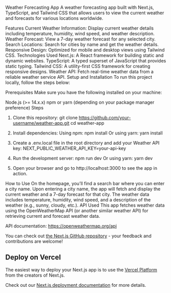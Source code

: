 Weather Forecasting App
A weather forecasting app built with Next.js, TypeScript, and Tailwind CSS that allows users to view the current weather and forecasts for various locations worldwide.

Features
Current Weather Information: Display current weather details including temperature, humidity, wind speed, and weather description.
Weather Forecast: View a 7-day weather forecast for any selected city.
Search Locations: Search for cities by name and get the weather details.
Responsive Design: Optimized for mobile and desktop views using Tailwind CSS.
Technologies Used
Next.js: A React framework for building static and dynamic websites.
TypeScript: A typed superset of JavaScript that provides static typing.
Tailwind CSS: A utility-first CSS framework for creating responsive designs.
Weather API: Fetch real-time weather data from a reliable weather service API.
Setup and Installation
To run this project locally, follow the steps below:

Prerequisites
Make sure you have the following installed on your machine:

Node.js (>= 14.x.x)
npm or yarn (depending on your package manager preference)
Steps
1. Clone this repository:
git clone https://github.com/your-username/weather-app.git
cd weather-app

2. Install dependencies:
Using npm: npm install Or using yarn: yarn install

3. Create a .env.local file in the root directory and add your Weather API key:
NEXT_PUBLIC_WEATHER_API_KEY=your-api-key

4. Run the development server:
npm run dev
Or using yarn:
yarn dev

5. Open your browser and go to http://localhost:3000 to see the app in action.

How to Use
On the homepage, you’ll find a search bar where you can enter a city name.
Upon entering a city name, the app will fetch and display the current weather and a 7-day forecast for that city.
The weather data includes temperature, humidity, wind speed, and a description of the weather (e.g., sunny, cloudy, etc.).
API Used
This app fetches weather data using the OpenWeatherMap API (or another similar weather API) for retrieving current and forecast weather data.

API documentation: https://openweathermap.org/api

You can check out [the Next.js GitHub repository](https://github.com/vercel/next.js) - your feedback and contributions are welcome!

## Deploy on Vercel

The easiest way to deploy your Next.js app is to use the [Vercel Platform](https://vercel.com/new?utm_medium=default-template&filter=next.js&utm_source=create-next-app&utm_campaign=create-next-app-readme) from the creators of Next.js.

Check out our [Next.js deployment documentation](https://nextjs.org/docs/pages/building-your-application/deploying) for more details.
